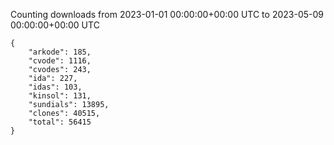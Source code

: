 
Counting downloads from 2023-01-01 00:00:00+00:00 UTC to 2023-05-09 00:00:00+00:00 UTC

```
{
    "arkode": 185,
    "cvode": 1116,
    "cvodes": 243,
    "ida": 227,
    "idas": 103,
    "kinsol": 131,
    "sundials": 13895,
    "clones": 40515,
    "total": 56415
}
```
